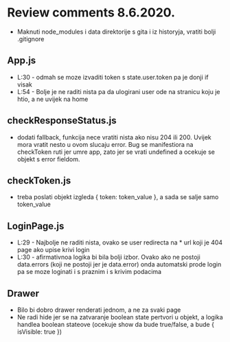 # Review comments 8.6.2020.

- Maknuti node_modules i data direktorije s gita i iz historyja, vratiti bolji .gitignore

## App.js

- L:30 - odmah se moze izvaditi token s state.user.token pa je donji if visak
- L:54 - Bolje je ne raditi nista pa da ulogirani user ode na stranicu koju je htio, a ne uvijek na home

## checkResponseStatus.js

- dodati fallback, funkcija nece vratiti nista ako nisu 204 ili 200. Uvijek mora vratit nesto u ovom slucaju error. Bug se manifestiora na checkToken ruti jer umre app, zato jer se vrati undefined a ocekuje se objekt s error fieldom.

## checkToken.js

- treba poslati objekt izgleda { token: token_value }, a sada se salje samo token_value

## LoginPage.js

- L:29 - Najbolje ne raditi nista, ovako se user redirecta na \* url koji je 404 page ako upise krivi login
- L:30 - afirmativnoa logika bi bila bolji izbor. Ovako ako ne postoji data.errors (koji ne postoji jer je data.error) onda automatski prode login pa se moze loginati i s praznim i s krivim podacima

## Drawer

- Bilo bi dobro drawer renderati jednom, a ne za svaki page
- Ne radi hide jer se na zatvaranje boolean state pertvori u objekt, a logika handlea boolean stateove (ocekuje show da bude true/false, a bude { isVisible: true })
